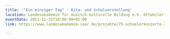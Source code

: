 ```yaml
---
title: '"Ein einziger Tag" - Kita- und Schulvorstellung'
location: Landesakademie für musisch-kulturelle Bildung e.V. Ottweiler
eventDate: 2021-11-25T10:00:00+01:00
link: https://www.landesakademie-saar.de/projekte/75-schuelerkonzerte-2

---
```

